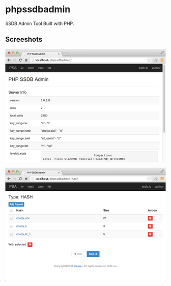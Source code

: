 phpssdbadmin
============

SSDB Admin Tool Built with PHP.

## Screeshots

![](./imgs/phpssdbadmin-index.png)

![](./imgs/phpssdbadmin-hash.png)

